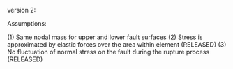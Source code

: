 version 2: 

Assumptions:

(1) Same nodal mass for upper and lower fault surfaces
(2) Stress is approximated by elastic forces over the area within element (RELEASED)
(3) No fluctuation of normal stress on the fault during the rupture process (RELEASED)